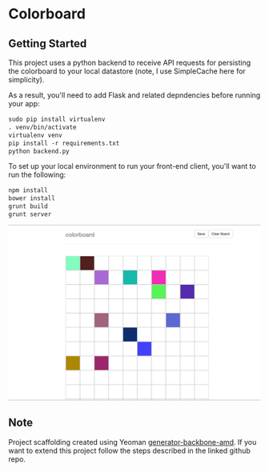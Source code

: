 Colorboard
==========

Getting Started
---------------

This project uses a python backend to receive API requests for persisting the colorboard to your local datastore (note, I use SimpleCache here for simplicity). 

As a result, you'll need to add Flask and related depndencies before running your app:
```
sudo pip install virtualenv
. venv/bin/activate
virtualenv venv
pip install -r requirements.txt
python backend.py
```

To set up your local environment to run your front-end client, you'll want to run the following:

```
npm install
bower install
grunt build
grunt server
```

![Colorboard](https://raw.githubusercontent.com/rayvace/colorboard/master/app/images/colorboard.png)

Note
----
Project scaffolding created using Yeoman [generator-backbone-amd](https://github.com/abiee/generator-backbone-amd). If you want to extend this project follow the steps described in the linked github repo.

